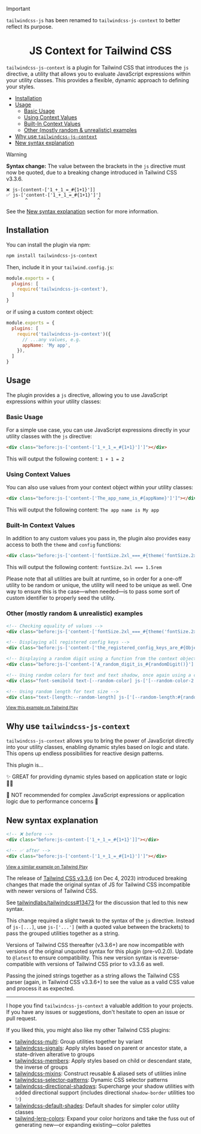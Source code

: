 > [!IMPORTANT]
> `tailwindcss-js` has been renamed to `tailwindcss-js-context` to better reflect its purpose.

<h1 align="center">JS Context for Tailwind CSS</h1>

`tailwindcss-js-context` is a plugin for Tailwind CSS that introduces the `js` directive, a utility that allows you to evaluate JavaScript expressions within your utility classes. This provides a flexible, dynamic approach to defining your styles.

- [Installation](#installation)
- [Usage](#usage)
  - [Basic Usage](#basic-usage)
  - [Using Context Values](#using-context-values)
  - [Built-In Context Values](#built-in-context-values)
  - [Other (mostly random \& unrealistic) examples](#other-mostly-random--unrealistic-examples)
- [Why use `tailwindcss-js-context`](#why-use-tailwindcss-js-context)
- [New syntax explanation](#new-syntax-explanation)

> [!WARNING]
> **Syntax change:** The value between the brackets in the `js` directive must now be quoted, due to a breaking change introduced in Tailwind CSS v3.3.6.
> ```
> ❌ js-[content-['1_+_1_=_#{1+1}']]
> ✅ js-['content-['1_+_1_=_#{1+1}']']
>        ^                          ^
> ```
> See the [New syntax explanation](#new-syntax-explanation) section for more information.

## Installation

You can install the plugin via npm:

```bash
npm install tailwindcss-js-context
```

Then, include it in your `tailwind.config.js`:

```js
module.exports = {
  plugins: [
    require('tailwindcss-js-context'),
  ]
}
```

or if using a custom context object:

```js
module.exports = {
  plugins: [
    require('tailwindcss-js-context')({
      // ...any values, e.g.
      appName: 'My app',
    }),
  ]
}
```

## Usage

The plugin provides a `js` directive, allowing you to use JavaScript expressions within your utility classes:

### Basic Usage

For a simple use case, you can use JavaScript expressions directly in your utility classes with the `js` directive:

```html
<div class="before:js-['content-['1_+_1_=_#{1+1}']']"></div>
```

This will output the following content: `1 + 1 = 2`

### Using Context Values

You can also use values from your context object within your utility classes:

```html
<div class="before:js-['content-['The_app_name_is_#{appName}']']"></div>
```

This will output the following content: `The app name is My app`

### Built-In Context Values

In addition to any custom values you pass in, the plugin also provides easy access to both the `theme` and `config` functions:

```html
<div class="before:js-['content-['fontSize.2xl_===_#{theme('fontSize.2xl')}']']"></div>
```

This will output the following content: `fontSize.2xl === 1.5rem`

Please note that all utilities are built at runtime, so in order for a one-off utility to be random or unique, the utility will need to be unique as well. One way to ensure this is the case—when needed—is to pass some sort of custom identifier to properly seed the utility.

### Other (mostly random & unrealistic) examples

```html
<!-- Checking equality of values -->
<div class="before:js-['content-['fontSize.2xl_===_#{theme('fontSize.2xl')}']']"></div>

<!-- Displaying all registered config keys -->
<div class="before:js-['content-['the_registered_config_keys_are_#{Object.keys(config()).join(',_')}']']"></div>

<!-- Displaying a random digit using a function from the context object -->
<div class="before:js-['content-['A_random_digit_is_#{randomDigit()}']']"></div>

<!-- Using random colors for text and text shadow, once again using a custom function from the context object -->
<div class="font-semibold text-[--random-color] js-['[--random-color-2:#{randomColor()}]'] js-['[--random-color:#{randomColor()}]'] [text-shadow:1px_2px_0_var(--random-color-2)]">Random_colors_ftw!</div>

<!-- Using random length for text size -->
<div class="text-[length:--random-length] js-['[--random-length:#{randomRange(16,22)}px]']">Random sizes too 🤯</div>
```
<sup>[View this example on Tailwind Play](https://play.tailwindcss.com/l4VSXZP2gd)</sup>

## Why use `tailwindcss-js-context`

`tailwindcss-js-context` allows you to bring the power of JavaScript directly into your utility classes, enabling dynamic styles based on logic and state. This opens up endless possibilities for reactive design patterns.

This plugin is…

✨ GREAT for providing dynamic styles based on application state or logic 👏🏼

😬 NOT recommended for complex JavaScript expressions or application logic due to performance concerns 👀

## New syntax explanation

```html
<!-- ❌ before -->
<div class="before:js-content-['1_+_1_=_#{1+1}']]"></div>

<!-- ✅ after -->
<div class="before:js-['content-['1_+_1_=_#{1+1}']']"></div>
```
<sup>[View a similar example on Tailwind Play](https://play.tailwindcss.com/SSN6P4Vcme)</sup>

The release of [Tailwind CSS v3.3.6](https://github.com/tailwindlabs/tailwindcss/releases/tag/v3.3.6) (on Dec 4, 2023) introduced breaking changes that made the original syntax of JS for Tailwind CSS incompatible with newer versions of Tailwind CSS.

See [tailwindlabs/tailwindcss#13473](https://github.com/tailwindlabs/tailwindcss/issues/13473) for the discussion that led to this new syntax.

This change required a slight tweak to the syntax of the `js` directive. Instead of `js-[...]`, use `js-['...']` (with a quoted value between the brackets) to pass the grouped utilities together as a string.

Versions of Tailwind CSS thereafter (v3.3.6+) are now incompatible with versions of the original unquoted syntax for this plugin (pre-v0.2.0). Update to `@latest` to ensure compatibility. This new version syntax is reverse-compatible with versions of Tailwind CSS prior to v3.3.6 as well.

Passing the joined strings together as a string allows the Tailwind CSS parser (again, in Tailwind CSS v3.3.6+) to see the value as a valid CSS value and process it as expected.

---

I hope you find `tailwindcss-js-context` a valuable addition to your projects. If you have any issues or suggestions, don't hesitate to open an issue or pull request.

If you liked this, you might also like my other Tailwind CSS plugins:
* [tailwindcss-multi](https://github.com/brandonmcconnell/tailwindcss-multi): Group utilities together by variant
* [tailwindcss-signals](https://github.com/brandonmcconnell/tailwindcss-signals): Apply styles based on parent or ancestor state, a state-driven alterative to groups
* [tailwindcss-members](https://github.com/brandonmcconnell/tailwindcss-members): Apply styles based on child or descendant state, the inverse of groups
* [tailwindcss-mixins](https://github.com/brandonmcconnell/tailwindcss-mixins): Construct reusable & aliased sets of utilities inline
* [tailwindcss-selector-patterns](https://github.com/brandonmcconnell/tailwindcss-selector-patterns): Dynamic CSS selector patterns
* [tailwindcss-directional-shadows](https://github.com/brandonmcconnell/tailwindcss-directional-shadows): Supercharge your shadow utilities with added directional support (includes directional `shadow-border` utilities too ✨)
* [tailwindcss-default-shades](https://github.com/brandonmcconnell/tailwindcss-default-shades): Default shades for simpler color utility classes
* [tailwind-lerp-colors](https://github.com/brandonmcconnell/tailwind-lerp-colors): Expand your color horizons and take the fuss out of generating new—or expanding existing—color palettes
